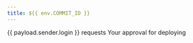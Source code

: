 ```yaml
---
title: ${{ env.COMMIT_ID }}
---
```

{{ payload.sender.login }} requests Your approval for deploying 
